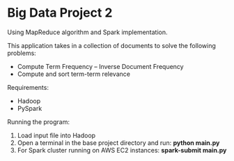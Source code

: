 # Big Data Project 2
Using MapReduce algorithm and Spark implementation.

This application takes in a collection of documents to solve the following problems:
* Compute Term Frequency – Inverse Document Frequency
* Compute and sort term-term relevance

Requirements:
* Hadoop
* PySpark

Running the program:
1. Load input file into Hadoop
1. Open a terminal in the base project directory and run:  **python main.py**
1. For Spark cluster running on AWS EC2 instances:  **spark-submit main.py**
